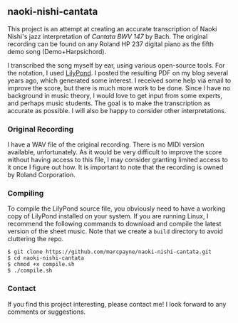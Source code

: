 ## naoki-nishi-cantata

This project is an attempt at creating an accurate transcription of Naoki Nishi's jazz interpretation of *Cantata BWV 147* by Bach. The original recording can be found on any Roland HP 237 digital piano as the fifth demo song (Demo+Harpsichord).

I transcribed the song myself by ear, using various open-source tools. For the notation, I used [LilyPond](http://www.lilypond.org/). I posted the resulting PDF on my blog several years ago, which generated some interest. I received some help via email to improve the score, but there is much more work to be done. Since I have no background in music theory, I would love to get input from some experts, and perhaps music students. The goal is to make the transcription as accurate as possible. I will also be happy to consider other interpretations.

### Original Recording

I have a WAV file of the original recording. There is no MIDI version available, unfortunately. As it would be very difficult to improve the score without having access to this file, I may consider granting limited access to it once I figure out how. It is important to note that the recording is owned by Roland Corporation.

### Compiling

To compile the LilyPond source file, you obviously need to have a working copy of LilyPond installed on your system. If you are running Linux, I recommend the following commands to download and compile the latest version of the sheet music. Note that we create a `build` directory to avoid cluttering the repo.

```
$ git clone https://github.com/marcpayne/naoki-nishi-cantata.git
$ cd naoki-nishi-cantata
$ chmod +x compile.sh
$ ./compile.sh
```

### Contact

If you find this project interesting, please contact me! I look forward to any comments or suggestions.
